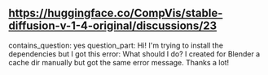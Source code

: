 ## https://huggingface.co/CompVis/stable-diffusion-v-1-4-original/discussions/23

contains_question: yes
question_part: Hi! I'm trying to install the dependencies but I got this error:
What should I do? I created for Blender a cache dir manually but got the same error message. Thanks a lot!